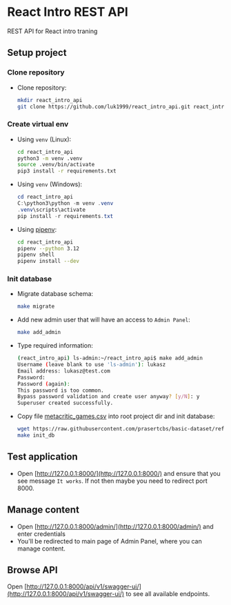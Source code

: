 # React Intro REST API
REST API for React intro traning

## Setup project

### Clone repository
* Clone repository:
  ```bash
  mkdir react_intro_api
  git clone https://github.com/luk1999/react_intro_api.git react_intro_api

### Create virtual env
* Using `venv` (Linux):
  ```bash
  cd react_intro_api
  python3 -m venv .venv
  source .venv/bin/activate
  pip3 install -r requirements.txt
  ```
* Using `venv` (Windows):
  ```powershell
  cd react_intro_api
  C:\python3\python -m venv .venv
  .venv\scripts\activate
  pip install -r requirements.txt
  ```
* Using [pipenv](https://pipenv.pypa.io/en/latest/):
  ```bash
  cd react_intro_api
  pipenv --python 3.12
  pipenv shell
  pipenv install --dev

### Init database
* Migrate database schema:
  ```bash
  make migrate
  ```
* Add new admin user that will have an access to `Admin Panel`:
  ```bash
  make add_admin
  ```
* Type required information:
  ```bash
  (react_intro_api) ls-admin:~/react_intro_api$ make add_admin
  Username (leave blank to use 'ls-admin'): lukasz
  Email address: lukasz@test.com
  Password:
  Password (again):
  This password is too common.
  Bypass password validation and create user anyway? [y/N]: y
  Superuser created successfully.
  ```
* Copy file [metacritic_games.csv](https://github.com/prasertcbs/basic-dataset/blob/master/metacritic_games.csv) into
  root project dir and init database:
  ```bash
  wget https://raw.githubusercontent.com/prasertcbs/basic-dataset/refs/heads/master/metacritic_games.csv
  make init_db
  ```

## Test application
* Open [http://127.0.0.1:8000/](http://127.0.0.1:8000/) and ensure that you see message `It works`.
  If not then maybe you need to redirect port 8000.

## Manage content
* Open [http://127.0.0.1:8000/admin/](http://127.0.0.1:8000/admin/) and enter credentials
* You'll be redirected to main page of Admin Panel, where you can manage content.

## Browse API
Open [http://127.0.0.1:8000/api/v1/swagger-ui/](http://127.0.0.1:8000/api/v1/swagger-ui/) to see all available endpoints.

